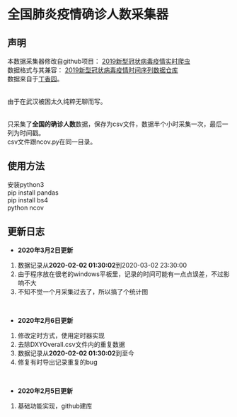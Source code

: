 # 全国肺炎疫情确诊人数采集器
## 声明
本数据采集器修改自github项目：
[2019新型冠状病毒疫情实时爬虫](https://github.com/BlankerL/DXY-2019-nCoV-Crawler)
<br/>数据格式与其兼容：
[2019新型冠状病毒疫情时间序列数据仓库](https://github.com/BlankerL/DXY-2019-nCoV-Data)
<br/>数据来自于[丁香园](https://ncov.dxy.cn/ncovh5/view/pneumonia)。

<br/>由于在武汉被困太久纯粹无聊而写。

<br/>只采集了**全国的确诊人数**数据，保存为csv文件，数据半个小时采集一次，最后一列为时间戳。
<br/>csv文件跟ncov.py在同一目录。


## 使用方法
安装python3 <br/>
pip install pandas <br/>
pip install bs4 <br/>
python ncov <br/>

## 更新日志
* **2020年3月2日更新 <br/>**
1. 数据记录从**2020-02-02 01:30:02**到2020-03-02 23:30:00
2. 由于程序放在很老的windows平板里，记录的时间可能有一点点误差，不过影响不大
3. 不知不觉一个月采集过去了，所以搞了个统计图

<br/>

* **2020年2月6日更新 <br/>**
1. 修改定时方式，使用定时器实现
2. 去除DXYOverall.csv文件内的重复数据
3. 数据记录从**2020-02-02 01:30:02**到至今
4. 修复有时导出记录重复的bug

<br/>

* **2020年2月5日更新 <br/>**
1. 基础功能实现，github建库

